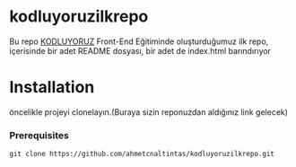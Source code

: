 # kodluyoruzilkrepo

Bu repo [KODLUYORUZ](https://kodluyoruz.org/) Front-End Eğitiminde oluşturduğumuz ilk repo, içerisinde bir adet README dosyası, bir adet de index.html barındırıyor

# Installation

öncelikle projeyi clonelayın.(Buraya sizin reponuzdan aldığınız link gelecek)

### Prerequisites
```
git clone https://github.com/ahmetcnaltintas/kodluyoruzilkrepo.git
```